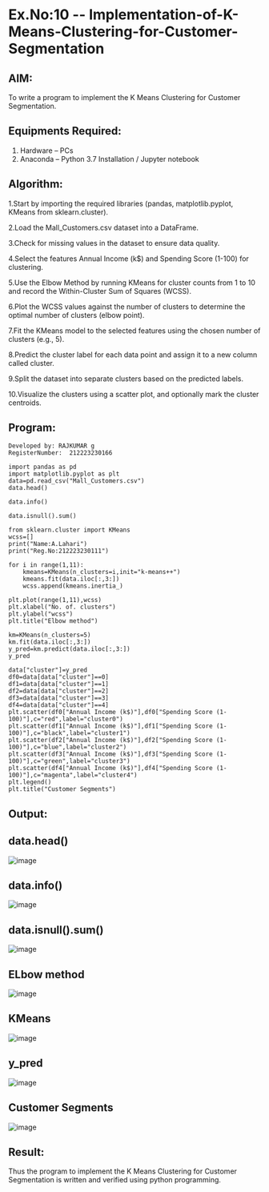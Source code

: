 # Ex.No:10 -- Implementation-of-K-Means-Clustering-for-Customer-Segmentation

## AIM:
To write a program to implement the K Means Clustering for Customer Segmentation.

## Equipments Required:
1. Hardware – PCs
2. Anaconda – Python 3.7 Installation / Jupyter notebook

## Algorithm:

1.Start by importing the required libraries (pandas, matplotlib.pyplot, KMeans from sklearn.cluster).

2.Load the Mall_Customers.csv dataset into a DataFrame.

3.Check for missing values in the dataset to ensure data quality.

4.Select the features Annual Income (k$) and Spending Score (1-100) for clustering.

5.Use the Elbow Method by running KMeans for cluster counts from 1 to 10 and record the Within-Cluster Sum of Squares (WCSS).

6.Plot the WCSS values against the number of clusters to determine the optimal number of clusters (elbow point).

7.Fit the KMeans model to the selected features using the chosen number of clusters (e.g., 5).

8.Predict the cluster label for each data point and assign it to a new column called cluster.

9.Split the dataset into separate clusters based on the predicted labels.

10.Visualize the clusters using a scatter plot, and optionally mark the cluster centroids.


## Program:
~~~
Developed by: RAJKUMAR g
RegisterNumber:  212223230166
~~~
~~~
import pandas as pd
import matplotlib.pyplot as plt
data=pd.read_csv("Mall_Customers.csv")
data.head()

data.info()

data.isnull().sum()

from sklearn.cluster import KMeans
wcss=[]
print("Name:A.Lahari")
print("Reg.No:212223230111")

for i in range(1,11):
    kmeans=KMeans(n_clusters=i,init="k-means++")
    kmeans.fit(data.iloc[:,3:])
    wcss.append(kmeans.inertia_)

plt.plot(range(1,11),wcss)
plt.xlabel("No. of. clusters")
plt.ylabel("wcss")
plt.title("Elbow method")

km=KMeans(n_clusters=5)
km.fit(data.iloc[:,3:])
y_pred=km.predict(data.iloc[:,3:])
y_pred

data["cluster"]=y_pred
df0=data[data["cluster"]==0]
df1=data[data["cluster"]==1]
df2=data[data["cluster"]==2]
df3=data[data["cluster"]==3]
df4=data[data["cluster"]==4]
plt.scatter(df0["Annual Income (k$)"],df0["Spending Score (1-100)"],c="red",label="cluster0")
plt.scatter(df1["Annual Income (k$)"],df1["Spending Score (1-100)"],c="black",label="cluster1")
plt.scatter(df2["Annual Income (k$)"],df2["Spending Score (1-100)"],c="blue",label="cluster2")
plt.scatter(df3["Annual Income (k$)"],df3["Spending Score (1-100)"],c="green",label="cluster3")
plt.scatter(df4["Annual Income (k$)"],df4["Spending Score (1-100)"],c="magenta",label="cluster4")
plt.legend()
plt.title("Customer Segments")
~~~



## Output:

## data.head()
![image](https://github.com/user-attachments/assets/711b78af-195f-446d-90ae-b4e0a9680807)

## data.info()
![image](https://github.com/user-attachments/assets/52e20cff-585f-48b6-8537-d2e7087ea1e0)

## data.isnull().sum()
![image](https://github.com/user-attachments/assets/c90992fa-e76f-491c-9cd8-a750d1af4eef)

## ELbow method
![image](https://github.com/user-attachments/assets/f38c13cd-ae58-4d51-9387-b9e1bf5ca0c8)

## KMeans
![image](https://github.com/user-attachments/assets/3e84ad70-b0e7-4ed8-916f-a773ecd4997f)

## y_pred
![image](https://github.com/user-attachments/assets/d380d7af-9035-4f49-ba39-317c4200f96d)

## Customer Segments
![image](https://github.com/user-attachments/assets/c5b54933-a895-4bb9-b81d-d75ae6532ff7)







## Result:
Thus the program to implement the K Means Clustering for Customer Segmentation is written and verified using python programming.
